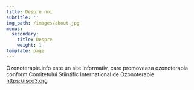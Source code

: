 ```yaml
---
title: Despre noi
subtitle: ''
img_path: /images/about.jpg
menus:
  secondary:
    title: Despre
    weight: 1
template: page
---
```

Ozonoterapie.info este un site informativ, care promoveaza ozonoterapia conform Comitetului Stiintific International de Ozonoterapie <https://isco3.org>
